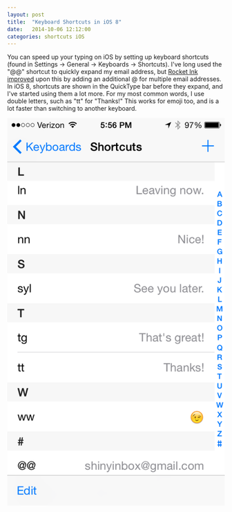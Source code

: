 ```yaml
---
layout: post
title:  "Keyboard Shortcuts in iOS 8"
date:   2014-10-06 12:12:00
categories: shortcuts iOS
---
```

You can speed up your typing on iOS by setting up keyboard shortcuts (found in Settings → General → Keyboards → Shortcuts). I've long used the "@@" shortcut to quickly expand my email address, but [Rocket Ink improved](http://rocketink.net/2014/09/ios-@@-shortcut.html) upon this by adding an additional @ for multiple email addresses. In iOS 8, shortcuts are shown in the QuickType bar before they expand, and I've started using them a lot more. For my most common words, I use double letters, such as "tt" for "Thanks!" This works for emoji too, and is a lot faster than switching to another keyboard.

![iOS Keyboard Shortcut Settings](/images/2014-10-06-ios-shortcuts.png)